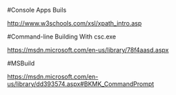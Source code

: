 ﻿#Console Apps Buils

http://www.w3schools.com/xsl/xpath_intro.asp

#Command-line Building With csc.exe

https://msdn.microsoft.com/en-us/library/78f4aasd.aspx

#MSBuild

https://msdn.microsoft.com/en-us/library/dd393574.aspx#BKMK_CommandPrompt



